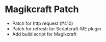 # Magikcraft Patch

- Patch for http request (#410)
- Patch for refresh for Scriptcraft-ME plugin
- Add build script for Magikcraft
